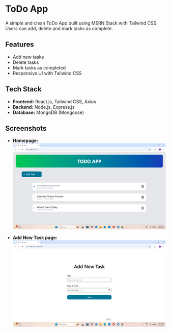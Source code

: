 # ToDo App 
A simple and clean ToDo App built using MERN Stack with Tailwind CSS. Users can add, delete and mark tasks as complete.

## Features
- Add new tasks
- Delete tasks
- Mark tasks as completed
- Responsive UI with Tailwind CSS

## Tech Stack 
- **Frontend:** React.js, Tailwind CSS, Axios
- **Backend:** Node.js, Express.js
-  **Database:** MongoDB (Mongoose)

## Screenshots
- **Homepage:**
![homepage](Screenshots/HomePage.png.png)

- **Add New Task page:**
![addnewtask](Screenshots/AddNewTask.png.png)

